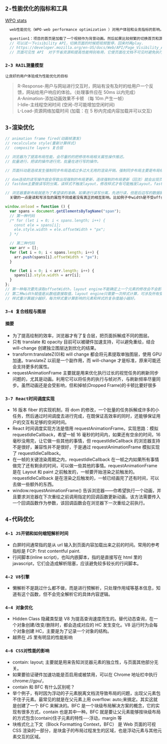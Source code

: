 ## `2-性能优化的指标和工具`

[WPO stats](https://wpostats.com/)

```java
  web性能优化（WPO-web performance optimization ）对用户体验和业务指标的影响。

  question1：项目的首页是加载了一个视频作为背景动画。然后如果比较频繁的切换首页和其他页面的时候。就会导致浏览器黑屏，无法再点击。只能通过资源管理器关闭进程?
  // 可以试一下visibility API，切换页面的时候把视频暂停，回来时再play.
  // https://developer.mozilla.org/en-US/docs/Web/API/Page_Visibility_API
  // 页面可见性 API  对于节省资源和提高性能特别有用，它使页面在文档不可见时避免执行不必要的任务。
```

### `2-3 RAIL测量模型`

`让良好的用户体验成为性能优化的目标`

> R-Response-用户与网站进行交互时，网站有没有及时的给用户一个反馈，网站给用户响应的体验。（处理事件应在 50ms 以内完成）<br />
> A-Animation-添加动画效果不卡顿 （每 10m 产生一帧）<br />
> I-Idle-主线程空闲时间 (空闲-尽可能增加空闲时间)<br />
> L-Load-资源网络加载时间 (加载：在 5 秒内完成内容加载并可以交互)

## `3-渲染优化`

```js
// animation frame fired(动画帧激发)
// recalculate style(重新计算样式)
//  composite layers 复合层

// 浏览器为了提高布局性能，会尽量的的把修改布局相关属性操作推迟。
// 批量进行，把读的操作进行完，批量在进行写的操作。

// 页面抖动是连续发生强制同步布局造成过多过大无用的渲染开销。强制同步布局主要是布局相关样式修改后马上去获取布局相关信息（不一定是之前修改的那个属性），导致浏览器必需在读取前立即进行重新布局计算以保证你读取到最新的值。本可以推迟批量进行的布局优化不能进行。

// dom连续的读写操作就会导致出现强制的布局更新，连续强制的布局更新（回流）就会出现页面抖动。导致页面卡顿
// fastdom主要做读写的分离，读样式不触发layout，修改样式才有可能触发layout。fastDom不是把1000次读变成1次读，它主要作用是将读操作和写操作缓存后分别批量进行。这样就不会因为某个读操作的时候发现前面有写操作要先强制回流一下。

// 浏览器重新布局就是为了希望读的准确，如果进行读写分离，先进行读，但是后边写的数据影响了读的数据，这样会不会出现读的不准确的问题？
  关键的一点是读和写涉及的属性不同或者没有真正的相互影响。比如例子中width是不受offsetTop影响的，所以才可以确信的做读写分离。
```

```js
window.onload = function () {
  var spans = document.getElementsByTagName("span");
  // 第一种代码
  /* for (let i = 0; i < spans.length; i++) {
    const ele = spans[i];
    ele.style.width = ele.offsetWidth + "px";
  } */

  // 第二种代码
  var arr = [];
  for (let i = 0; i < spans.length; i++) {
    arr.push(spans[i].offsetWidth + "px");
  }

  for (let i = 0; i < arr.length; i++) {
    spans[i].style.width = arr[i];
  }
};
// 第一种每次要先读取offsetWidth，layout engine不能确定上一个元素的修改会不会影响下一个元素的offsetWidth，所以每个元素的recalculate style/layout是依次进行的。
// 第二种width赋值是从数组直接取值，layout engine只需要一次样式计算，可涉及所有受影响元素。这里是它本身的优化。
// 样式重计算越少越好，每次样式重计算影响的元素和样式的复杂度越小越好。
```

### `3-4 复合线程与图层`

#### 摘要

- 为了提高绘制的效率，浏览器才有了复合层，把页面拆解成不同的图层。
- 只有 translate 和 opacity 目前可以被硬件加速支持，可以避免重绘，结合 will-change 创建独立图层达到优化的结果。
- transform:translateZ(0)和 will change 都会将元素提取单独图层，使用 GPU 加速。translateZ 以前是一个副作用，而 will-change 才是标准，原来可能还会支持更多的属性。
- requestAnimationFrame 主要就是用来优化执行过长的视觉任务的刷新同步问题的，尤其是动画。利用它可以将任务的执行与帧对齐，与刷新频率尽量同步。虽然动画还是会受影响，但和掉帧(Dropped Frame)的卡顿比要好很多

### `3-7 React时间调度实现`

- 16 版本 fiber 的实现机制，将 dom 的修改，一个批量的任务拆解成许多的小任务，然后通过时间调度去进行完成，在既保证高效率的同时，还能够保证用户的交互有足够的空闲时间。
- React 时间调度实现方法是借用 requestAnimationFrame。实现思路：模拟 requestIdleCallback，希望一帧 16 毫秒的时间内，如果还有空余的时间，16 毫秒没用完，让它做一些其他的事情，但 requestIdleCallback 的浏览器支持不是很好，兼容性并不是很好，于是通过 requestAnimationFrame 模拟实现了 requestIdleCallback。
- 在一帧的关键渲染周期之内，requestIdleCallback 在一帧之内如果所有事情做完了还有剩余的时间，可以做一些其他的事情。requestAnimationFrame 是在 Layout 和 paint 之前触发的，一帧要开始渲染之前触发的。requestIdleCallback 是在渲染之后触发的，一帧已经画完了还有时间，可以去做一些额外的东西。
- window.requestAnimationFrame() 告诉浏览器——你希望执行一个动画，并且要求浏览器在下次重绘之前调用指定的回调函数更新动画。该方法需要传入一个回调函数作为参数，该回调函数会在浏览器下一次重绘之前执行。

## `4-代码优化`

### `4-1 JS开销和如何缩短解析时间`

- 白屏时间通常指的是从 url 输入到页面内容加载出来之前的时间。常用的参考指标是 FCP: first contentful paint.
- 行间脚本(inline script)，也叫内嵌脚本，指的是直接写在 html 里的 javascript，它们会造成解析阻塞，应该避免较多较长的行间脚本。

### `4-2 V8引擎`

- 懒解析不是跳过什么都不做，而是进行预解析，只处理作用域等基本信息，知道有这个函数，但不会完全解析它的具体内容逻辑。

### `4-4 对象优化`

- Hidden Class 隐藏类型是 V8 为提高查询速度而生的。替代动态查询，在一个对象创建/改变/删除时，都会造成对应的 HC 发生变化。V8 运行时为会每个对象创建 HC，主要是为了记录一个对象的结构。
- 越界在 JS 里有明显的性能影响

### `4-6 CSS对性能的影响`

- contain: layout; 主要就是用来告知浏览器元素的独立性，与页面其他部分无关。
- 如果要验证硬件加速功能是否启用或被禁用，可以在 Chrome 地址栏中执行 chrome://gpu/，
- contain 和 BFC 有什么区别呢？
- 举个例子，有时因为浮动的子元素脱离文档流导致布局的问题，出现父元素包不住子元素。最常见的就是在父元素上用 overflow: auto;来搞定。其实这就是创建了一个 BFC 来解决的。BFC 是一个块级布局解决方案的概念，它的实现有很多方式，contain 也是其中一种。BFC 就是要让父元素能够按块级布局的方式包含(contain)住子元素的特性---浮动，margin 等
- 块格式化上下文（Block Formatting Context，BFC） 是 Web 页面的可视 CSS 渲染的一部分，是块盒子的布局过程发生的区域，也是浮动元素与其他元素交互的区域。
